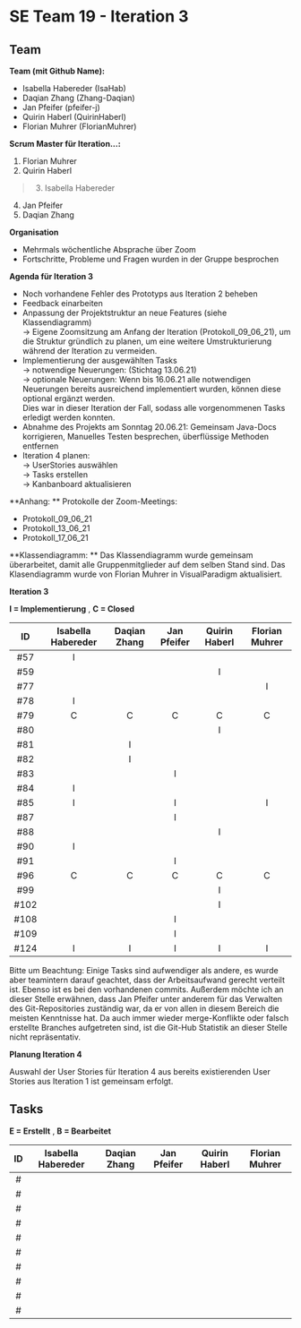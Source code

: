 # SE Team 19 - Iteration 3

## Team

**Team (mit Github Name):**
- Isabella Habereder (IsaHab)
- Daqian Zhang (Zhang-Daqian)
- Jan Pfeifer (pfeifer-j)
- Quirin Haberl (QuirinHaberl)
- Florian Muhrer (FlorianMuhrer)

**Scrum Master für Iteration...:**
1. Florian Muhrer
2. Quirin Haberl
> 3. Isabella Habereder
4. Jan Pfeifer
5. Daqian Zhang

**Organisation**
- Mehrmals wöchentliche Absprache über Zoom
- Fortschritte, Probleme und Fragen wurden in der Gruppe besprochen


**Agenda für Iteration 3**
- Noch vorhandene Fehler des Prototyps aus Iteration 2 beheben
- Feedback einarbeiten
- Anpassung der Projektstruktur an neue Features (siehe Klassendiagramm)  
	-> Eigene Zoomsitzung am Anfang der Iteration (Protokoll_09_06_21), um die Struktur gründlich zu planen, um eine weitere 		   Umstrukturierung während der Iteration zu vermeiden. 
- Implementierung der ausgewählten Tasks  
	-> notwendige Neuerungen: (Stichtag 13.06.21)  
	-> optionale Neuerungen: Wenn bis 16.06.21 alle notwendigen Neuerungen bereits ausreichend implementiert wurden,
				  können diese optional ergänzt werden.  
				  Dies war in dieser Iteration der Fall, sodass alle vorgenommenen Tasks erledigt werden konnten.
- Abnahme des Projekts am Sonntag 20.06.21: Gemeinsam Java-Docs korrigieren, Manuelles Testen besprechen, überflüssige Methoden 						     entfernen 
- Iteration 4 planen:  
	-> UserStories auswählen  
	-> Tasks erstellen  
	-> Kanbanboard aktualisieren   


**Anhang: **
Protokolle der Zoom-Meetings:  
- Protokoll_09_06_21
- Protokoll_13_06_21
- Protokoll_17_06_21

**Klassendiagramm: **
Das Klassendiagramm wurde gemeinsam überarbeitet, damit alle Gruppenmitglieder auf dem selben Stand sind.
Das Klasendiagramm wurde von Florian Muhrer in VisualParadigm aktualisiert.


**Iteration 3**

**I = Implementierung** ,
**C = Closed**

| ID | Isabella Habereder | Daqian Zhang | Jan Pfeifer | Quirin Haberl | Florian Muhrer|
|:---:|:------------:|:------------:|:------------:|:------------:|:------------:|
| #57 |I|||||
| #59 ||||I||
| #77 |||||I|
| #78 |I|||||
| #79 |C|C|C|C|C|
| #80 ||||I||
| #81 ||I||||
| #82 ||I||||
| #83 |||I|||
| #84 |I|||||
| #85 |I||I||I|
| #87 |||I|||
| #88 ||||I||
| #90 |I|||||
| #91 |||I|||
| #96 |C|C|C|C|C|
| #99 ||||I||
| #102 ||||I||
| #108 |||I|||
| #109 |||I|||
| #124 |I|I|I|I|I|

Bitte um Beachtung: Einige Tasks sind aufwendiger als andere, es wurde aber teamintern darauf geachtet, dass der Arbeitsaufwand gerecht verteilt ist. Ebenso ist es bei den vorhandenen commits. 
Außerdem möchte ich an dieser Stelle erwähnen, dass Jan Pfeifer unter anderem für das Verwalten des Git-Repositories zuständig war, da er von allen in diesem Bereich die meisten Kenntnisse hat. Da auch immer wieder merge-Konflikte oder falsch erstellte Branches aufgetreten sind, ist die Git-Hub Statistik an dieser Stelle nicht repräsentativ. 

**Planung Iteration 4**

Auswahl der User Stories für Iteration 4 aus bereits existierenden User Stories aus Iteration 1 ist gemeinsam erfolgt.

## Tasks

**E = Erstellt** , 
**B = Bearbeitet**

| ID | Isabella Habereder | Daqian Zhang | Jan Pfeifer | Quirin Haberl | Florian Muhrer|
|:---:|:------------:|:------------:|:------------:|:------------:|:------------:|
| # ||||||
| # ||||||
| # ||||||
| # ||||||
| # ||||||
| # ||||||
| # ||||||
| # ||||||
| # ||||||
| # ||||||


